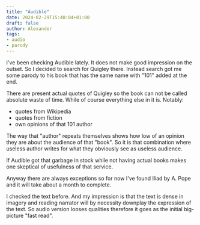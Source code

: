 ```yaml
---
title: "Audible"
date: 2024-02-29T15:48:04+01:00
draft: false
author: Alexander
tags:
- audio
- parody
---
```


I've been checking Audible lately.
It does not make good impression on the outset.
So I decided to search for Quigley there.
Instead search got me some parody to his book that has the same name with "101" added at the end.

There are present actual quotes of Quigley so the book can not be called absolute waste of time.
While of course everything else in it is. Notably:
- quotes from Wikipedia
- quotes from fiction
- own opinions of that 101 author

The way that "author" repeats themselves shows how low of an opinion they are about the audience of that "book".
So it is that combination where useless author writes for what they obviously see as useless audience.

If Audible got that garbage in stock while not having actual books makes one skeptical of usefulness of that service.

Anyway there are always exceptions so
for now I've found Iliad by A. Pope and it will take about a month to complete.

I checked the text before.
And my impression is that the text is dense in imagery and reading narrator will by necessity downplay the expression of the text.
So audio version looses qualities therefore it goes as the initial big-picture "fast read".
